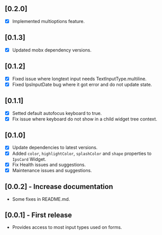 ## [0.2.0]  

- [x] Implemented multioptions feature.

## [0.1.3]  

- [x] Updated mobx dependency versions.

## [0.1.2]  

- [x] Fixed issue where longtext input needs TextInputType.multiline.
- [x] Fixed IpsInputDate bug where it got error and do not update state.

## [0.1.1]  

- [x] Setted default autofocus keyboard to true.
- [x] Fix issue where keyboard do not show in a child widget tree context.

## [0.1.0]  

- [x] Update dependencies to latest versions.
- [x] Added `color`, `highlightColor`, `splashColor` and `shape` properties to `IpsCard` Widget.
- [x] Fix Health issues and suggestions.
- [x] Maintenance issues and suggestions.

## [0.0.2] - Increase documentation

- Some fixes in README.md.

## [0.0.1] - First release

- Provides access to most input types used on forms.